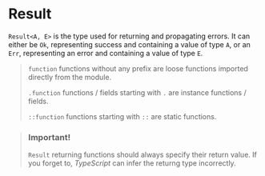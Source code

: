 # Result
`Result<A, E>` is the type used for returning and propagating errors.
It can either be `Ok`, representing success and containing a value of type `A`, or an `Err`, representing an error and containing a value of type `E`.

> `function` functions without any prefix are loose functions imported directly from the module.
>
> `.function` functions / fields starting with `.` are instance functions / fields. 
>
> `::function` functions starting with `::` are static functions.

> ### Important!
> `Result` returning functions should always specify their return value. If you forget to, *TypeScript* can infer the returng type incorrectly.